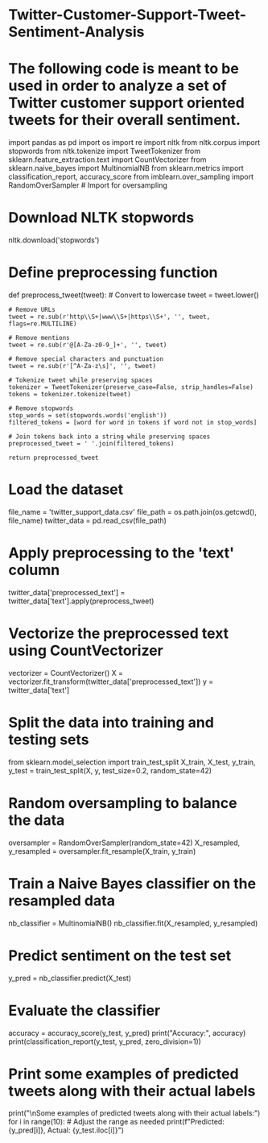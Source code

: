 # Twitter-Customer-Support-Tweet-Sentiment-Analysis
# The following code is meant to be used in order to analyze a set of Twitter customer support oriented tweets for their overall sentiment.
import pandas as pd
import os
import re
import nltk
from nltk.corpus import stopwords
from nltk.tokenize import TweetTokenizer
from sklearn.feature_extraction.text import CountVectorizer
from sklearn.naive_bayes import MultinomialNB
from sklearn.metrics import classification_report, accuracy_score
from imblearn.over_sampling import RandomOverSampler  # Import for oversampling

# Download NLTK stopwords
nltk.download('stopwords')

# Define preprocessing function
def preprocess_tweet(tweet):
    # Convert to lowercase
    tweet = tweet.lower()

    # Remove URLs
    tweet = re.sub(r'http\\S+|www\\S+|https\\S+', '', tweet, flags=re.MULTILINE)

    # Remove mentions
    tweet = re.sub(r'@[A-Za-z0-9_]+', '', tweet)

    # Remove special characters and punctuation
    tweet = re.sub(r'[^A-Za-z\s]', '', tweet)

    # Tokenize tweet while preserving spaces
    tokenizer = TweetTokenizer(preserve_case=False, strip_handles=False)
    tokens = tokenizer.tokenize(tweet)

    # Remove stopwords
    stop_words = set(stopwords.words('english'))
    filtered_tokens = [word for word in tokens if word not in stop_words]

    # Join tokens back into a string while preserving spaces
    preprocessed_tweet = ' '.join(filtered_tokens)

    return preprocessed_tweet


# Load the dataset
file_name = 'twitter_support_data.csv'
file_path = os.path.join(os.getcwd(), file_name)
twitter_data = pd.read_csv(file_path)

# Apply preprocessing to the 'text' column
twitter_data['preprocessed_text'] = twitter_data['text'].apply(preprocess_tweet)

# Vectorize the preprocessed text using CountVectorizer
vectorizer = CountVectorizer()
X = vectorizer.fit_transform(twitter_data['preprocessed_text'])
y = twitter_data['text']

# Split the data into training and testing sets
from sklearn.model_selection import train_test_split
X_train, X_test, y_train, y_test = train_test_split(X, y, test_size=0.2, random_state=42)

# Random oversampling to balance the data
oversampler = RandomOverSampler(random_state=42)
X_resampled, y_resampled = oversampler.fit_resample(X_train, y_train)

# Train a Naive Bayes classifier on the resampled data
nb_classifier = MultinomialNB()
nb_classifier.fit(X_resampled, y_resampled)

# Predict sentiment on the test set
y_pred = nb_classifier.predict(X_test)

# Evaluate the classifier
accuracy = accuracy_score(y_test, y_pred)
print("Accuracy:", accuracy)
print(classification_report(y_test, y_pred, zero_division=1))

# Print some examples of predicted tweets along with their actual labels
print("\nSome examples of predicted tweets along with their actual labels:")
for i in range(10):  # Adjust the range as needed
    print(f"Predicted: {y_pred[i]}, Actual: {y_test.iloc[i]}")
